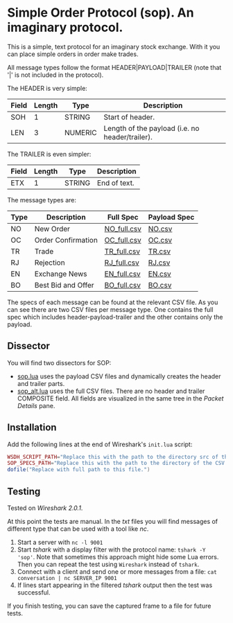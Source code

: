 Simple Order Protocol (sop). An imaginary protocol.
========

This is a simple, text protocol for an imaginary stock exchange. With it you can place simple orders in order make trades.

All message types follow the format HEADER|PAYLOAD|TRAILER (note that '|' is not included in the protocol).

The HEADER is very simple:

Field | Length | Type | Description
-----|---------|------|------
SOH | 1 | STRING | Start of header.
LEN | 3 | NUMERIC |Length of the payload (i.e. no header/trailer).

The TRAILER is even simpler:

Field | Length | Type | Description
-----|---------|------|------
ETX | 1 | STRING | End of text.

The message types are:

Type | Description | Full Spec | Payload Spec
-----|-------------|-----------|--------------
NO | New Order | [NO_full.csv](NO_full.csv) | [NO.csv](NO.csv)
OC | Order Confirmation | [OC_full.csv](OC_full.csv) | [OC.csv](OC.csv)
TR | Trade | [TR_full.csv](TR_full.csv) | [TR.csv](TR_full.csv)
RJ | Rejection | [RJ_full.csv](RJ_full.csv) | [RJ.csv](RJ.csv)
EN | Exchange News | [EN_full.csv](EN_full.csv) | [EN.csv](EN.csv)
BO | Best Bid and Offer | [BO_full.csv](BO_full.csv) | [BO.csv](BO.csv)

The specs of each message can be found at the relevant CSV file. As you can see there are two CSV files per message type. One contains the full spec which includes header-payload-trailer and the other contains only the payload.

Dissector
------------

You will find two dissectors for SOP:

- [sop.lua](sop.lua) uses the payload CSV files and dynamically creates the header and trailer parts.
- [sop_alt.lua](sop_alt.lua) uses the full CSV files. There are no header and trailer COMPOSITE field. All fields are visualized in the same tree in the *Packet Details* pane.

Installation
------------

Add the following lines at the end of Wireshark's `init.lua` script:

``` lua
WSDH_SCRIPT_PATH="Replace this with the path to the directory src of the repo."
SOP_SPECS_PATH="Replace this with the path to the directory of the CSV specs."
dofile("Replace with full path to this file.")
```

Testing
-------

Tested on *Wireshark 2.0.1*.

At this point the tests are manual. In the *txt* files you will find messages of different type that can be used with a tool like *nc*.

1. Start a server with `nc -l 9001`
2. Start *tshark* with a display filter with the protocol name: `tshark -Y 'sop'`. Note that sometimes this approach might hide some Lua errors. Then you can repeat the test using `Wireshark` instead of `tshark`.
3. Connect with a client and send one or more messages from a file: `cat conversation | nc SERVER_IP 9001`
4. If lines start appearing in the filtered *tshark* output then the test was successful.

If you finish testing, you can save the captured frame to a file for future tests.
